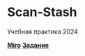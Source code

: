 # Scan-Stash
Учебная практика 2024

**[Miro](https://miro.com/app/board/uXjVNvv12dk=/)** **[Задание](https://docs.google.com/document/d/1UymBfuubVzS4erEUvzoS-Bp4wuttf6plIqDGP5dFYZI/edit)**

